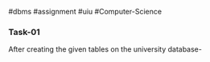 #dbms #assignment #uiu #Computer-Science 

### Task-01
After creating the given tables on the university database-
